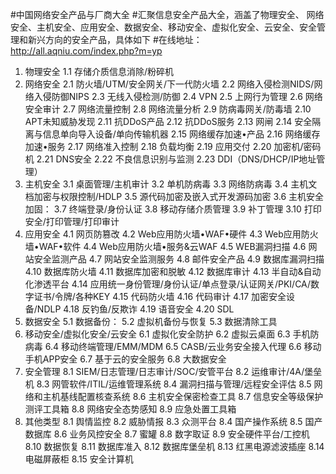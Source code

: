 #中国网络安全产品与厂商大全
#汇聚信息安全产品大全，涵盖了物理安全、	网络安全、主机安全、应用安全、数据安全、移动安全、虚拟化安全、云安全、安全管理和新兴方向的安全产品，具体如下
#在线地址：http://all.aqniu.com/index.php?m=yp
1.	物理安全
1.1	存储介质信息消除/粉碎机
2.	网络安全
2.1	防火墙/UTM/安全网关/下一代防火墙
2.2	网络入侵检测NIDS/网络入侵防御NIPS
2.3	无线入侵检测/防御
2.4	VPN
2.5	上网行为管理
2.6	网络安全审计
2.7	网络流量控制
2.8	网络流量分析
2.9	防病毒网关/防毒墙
2.10	APT未知威胁发现
2.11	抗DDoS产品
2.12	抗DDoS服务
2.13	网闸
2.14	安全隔离与信息单向导入设备/单向传输机器
2.15	网络缓存加速•产品
2.16	网络缓存加速•服务
2.17	网络准入控制
2.18	负载均衡
2.19	应用交付
2.20	加密机/密码机
2.21	DNS安全
2.22	不良信息识别与监测
2.23	DDI（DNS/DHCP/IP地址管理）
3.	主机安全
3.1	桌面管理/主机审计
3.2	单机防病毒
3.3	网络防病毒
3.4	主机文档加密与权限控制/HDLP
3.5	源代码加密及嵌入式开发源码加密
3.6	主机安全加固：
3.7	终端登录/身份认证
3.8	移动存储介质管理
3.9	补丁管理
3.10	打印安全/打印管理/打印审计
4.	应用安全
4.1	网页防篡改
4.2	Web应用防火墙•WAF•硬件
4.3	Web应用防火墙•WAF•软件
4.4	Web应用防火墙•服务&云WAF
4.5	WEB漏洞扫描
4.6	网站安全监测产品
4.7	网站安全监测服务
4.8	邮件安全产品
4.9	数据库漏洞扫描
4.10	数据库防火墙
4.11	数据库加密和脱敏
4.12	数据库审计
4.13	半自动&自动化渗透平台
4.14	应用统一身份管理/身份认证/单点登录/认证网关/PKI/CA/数字证书/令牌/各种KEY
4.15	代码防火墙
4.16	代码审计
4.17	加密安全设备/NDLP
4.18	反钓鱼/反欺诈
4.19	语音安全
4.20	SDL
5.	数据安全
5.1	数据备份：
5.2	虚拟机备份与恢复
5.3	数据清除工具
6.	移动安全/虚拟化安全/云安全
6.1	虚拟化安全防护
6.2	虚拟云桌面
6.3	手机防病毒
6.4	移动终端管理/EMM/MDM
6.5	CASB/云业务安全接入代理
6.6	移动手机APP安全
6.7	基于云的安全服务
6.8	大数据安全
7.	安全管理
8.1	SIEM/日志管理/日志审计/SOC/安管平台
8.2	运维审计/4A/堡垒机
8.3	网管软件/ITIL/运维管理系统
8.4	漏洞扫描与管理/远程安全评估
8.5	网络和主机基线配置核查系统
8.6	主机安全保密检查工具
8.7	信息安全等级保护测评工具箱
8.8	网络安全态势感知
8.9	应急处置工具箱
8.	其他类型
8.1	舆情监控
8.2	威胁情报
8.3	众测平台
8.4	国产操作系统
8.5	国产数据库
8.6	业务风控安全
8.7	蜜罐
8.8	数字取证
8.9	安全硬件平台/工控机
8.10	数据恢复
8.11	数据库准入
8.12	数据库堡垒机
8.13	红黑电源滤波插座
8.14	电磁屏蔽柜
8.15	安全计算机